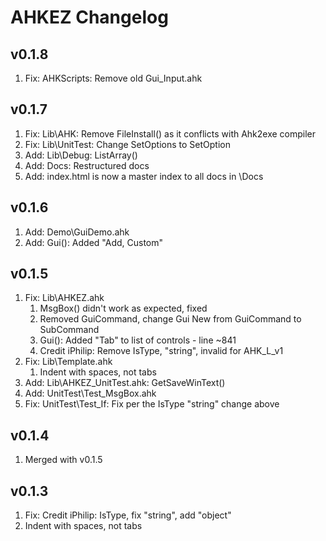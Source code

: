 
# AHKEZ Changelog

## v0.1.8

  1. Fix: AHKScripts: Remove old Gui_Input.ahk

## v0.1.7

  1. Fix: Lib\AHK: Remove FileInstall() as it conflicts with Ahk2exe compiler
  1. Fix: Lib\UnitTest: Change SetOptions to SetOption
  1. Add: Lib\Debug: ListArray()
  1. Add: Docs: Restructured docs
  1. Add: index.html is now a master index to all docs in \Docs

## v0.1.6

  1. Add: Demo\GuiDemo.ahk
  1. Add: Gui(): Added "Add, Custom"

## v0.1.5

  1. Fix: Lib\AHKEZ.ahk
      1. MsgBox() didn't work as expected, fixed
      1. Removed GuiCommand, change Gui New from GuiCommand to SubCommand
      1. Gui(): Added "Tab" to list of controls - line ~841
      1. Credit iPhilip: Remove IsType, "string", invalid for AHK_L_v1
  1. Fix: Lib\Template.ahk
      1. Indent with spaces, not tabs
  1. Add: Lib\AHKEZ_UnitTest.ahk: GetSaveWinText()
  1. Add: UnitTest\Test_MsgBox.ahk
  1. Fix: UnitTest\Test_If: Fix per the IsType "string" change above

## v0.1.4

  1. Merged with v0.1.5
  
## v0.1.3

  1. Fix: Credit iPhilip: IsType, fix "string", add "object"
  1. Indent with spaces, not tabs

  
